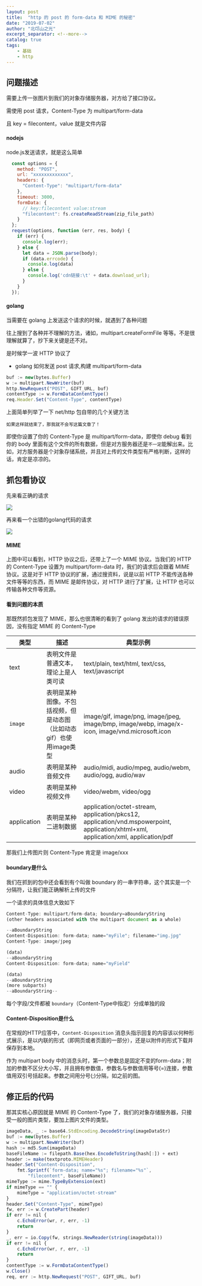 ```yaml
---
layout: post
title:  "http 的 post 的 form-data 和 MIME 的秘密"
date: "2019-07-02"
author: "北邙山之光"
excerpt_separator: <!--more-->
catalog: true  
tags: 
    - 基础
    - http
---
```


## 问题描述

需要上传一张图片到我们的对象存储服务器，对方给了接口协议。  

需使用 post 请求，Content-Type 为 multipart/form-data

且 key = filecontent，value 就是文件内容

#### nodejs

node.js发送请求，就是这么简单

```js
  const options = {
    method: "POST",
    url: "xxxxxxxxxxxxx",
    headers: {
      "Content-Type": "multipart/form-data"
    },
    timeout: 3000,
    formData: {
      // key:filecontent value:stream
      "filecontent": fs.createReadStream(zip_file_path)
    }
  };
  request(options, function (err, res, body) {
    if (err) {
      console.log(err);
    } else {
      let data = JSON.parse(body);
      if (data.errcode) {
        console.log(data)
      } else {
        console.log('cdn链接:\t' + data.download_url);
      }
    }
  });
```

#### golang

当需要在 golang 上发送这个请求的时候，就遇到了各种问题  

往上搜到了各种并不理解的方法，诸如，multipart.createFormFile 等等。不是很理解就算了，抄下来关键是还不对。

是时候学一波 HTTP 协议了

+ golang 如何发送 post 请求,构建 multipart/form-data
```js
buf := new(bytes.Buffer)
w := multipart.NewWriter(buf)
http.NewRequest("POST", GIFT_URL, buf)
contentType := w.FormDataContentType()
req.Header.Set("Content-Type", contentType)
```
上面简单列举了一下 net/http 包自带的几个关键方法

`如果这样就结束了，那我就不会写这篇文章了！`

即使你设置了你的 Content-Type 是 multipart/form-data，即使你 debug 看到你的 body 里面有这个文件的所有数据，但是对方服务器还是`不一定`能解出来。比如，对方服务器是个对象存储系统，并且对上传的文件类型有严格判断，这样的话，肯定是凉凉的。

## 抓包看协议

先来看正确的请求

![](/img/in-post/mime_ok.jpg)

再来看一个出错的golang代码的请求

![](/img/in-post/mime_error.jpg)


#### MIME

上图中可以看到，HTTP 协议之后，还带上了一个 MIME 协议。当我们的 HTTP 的 Content-Type 设置为 multipart/form-data 时，我们的请求后会跟着 MIME 协议。这是对于 HTTP 协议的扩展，通过搜资料，说是以前 HTTP 不能传送各种文件等等的东西，而 MIME 是邮件协议，对 HTTP 进行了扩展，让 HTTP 也可以传输各种文件等资源。

#### 看到问题的本质

那既然抓包发现了 MIME，那么也很清晰的看到了 golang 发出的请求的错误原因，没有指定 MIME 的 Content-Type

| 类型 | 描述 | 典型示例 |
| ------ | ------ | ------ |
| text | 表明文件是普通文本，理论上是人类可读 | text/plain, text/html, text/css, text/javascript |
| `image`	| 表明是某种图像。不包括视频，但是动态图（比如动态gif）也使用image类型	| image/gif, image/png, image/jpeg, image/bmp, image/webp, image/x-icon, image/vnd.microsoft.icon|
| audio	| 表明是某种音频文件 | 	audio/midi, audio/mpeg, audio/webm, audio/ogg, audio/wav|
| video	| 表明是某种视频文件 | 	video/webm, video/ogg | 
| application | 表明是某种二进制数据 | application/octet-stream, application/pkcs12, application/vnd.mspowerpoint, application/xhtml+xml, application/xml,  application/pdf |	

那我们上传图片则 Content-Type 肯定是 image/xxx

#### boundary是什么

我们在抓到的包中还会看到有个叫做 boundary 的一串字符串，这个其实是一个分隔符，让我们能正确解析上传的文件  

一个请求的具体信息大致如下

```js
Content-Type: multipart/form-data; boundary=aBoundaryString
(other headers associated with the multipart document as a whole)

--aBoundaryString
Content-Disposition: form-data; name="myFile"; filename="img.jpg"
Content-Type: image/jpeg

(data)
--aBoundaryString
Content-Disposition: form-data; name="myField"

(data)
--aBoundaryString
(more subparts)
--aBoundaryString--
```

每个字段/文件都被 `boundary`（Content-Type中指定）分成单独的段

#### Content-Disposition是什么

在常规的HTTP应答中，`Content-Disposition` 消息头指示回复的内容该以何种形式展示，是以内联的形式（即网页或者页面的一部分），还是以附件的形式下载并保存到本地。

作为 multipart body 中的消息头时，第一个参数总是固定不变的form-data；附加的参数不区分大小写，并且拥有参数值，参数名与参数值用等号(=)连接，参数值用双引号括起来。参数之间用分号(;)分隔，如之前的图。

## 修正后的代码

那其实核心原因就是 MIME 的 Content-Type 了，我们的对象存储服务器，只接受一般的图片类型，要加上图片文件的类型。
```js
imageData, _ := base64.StdEncoding.DecodeString(imageDataStr)
buf := new(bytes.Buffer)
w := multipart.NewWriter(buf)
hash := md5.Sum(imageData)
baseFileName := filepath.Base(hex.EncodeToString(hash[:]) + ext)
header := make(textproto.MIMEHeader)
header.Set("Content-Disposition",
	fmt.Sprintf(`form-data; name="%s"; filename="%s"`,
		"filecontent", baseFileName))
mimeType := mime.TypeByExtension(ext)
if mimeType == "" {
	mimeType = "application/octet-stream"
}
header.Set("Content-Type", mimeType)
fw, err := w.CreatePart(header)
if err != nil {
	c.EchoError(wr, r, err, -1)
	return
}
_, err = io.Copy(fw, strings.NewReader(string(imageData)))
if err != nil {
	c.EchoError(wr, r, err, -1)
	return
}
contentType := w.FormDataContentType()
w.Close()
req, err := http.NewRequest("POST", GIFT_URL, buf)

```